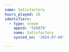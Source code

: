 ```yaml
---
name: Satisfactory
hours_played: 20
identifiers:
  - type: steam
    appid: '526870'
    name: Satisfactory
    synced_on: '2024-07-04'

---
```

